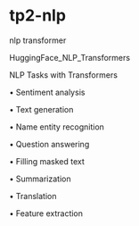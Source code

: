 # tp2-nlp
nlp transformer 

HuggingFace_NLP_Transformers

NLP Tasks with Transformers

• Sentiment analysis

• Text generation

• Name entity recognition

• Question answering

• Filling masked text

• Summarization

• Translation

• Feature extraction
